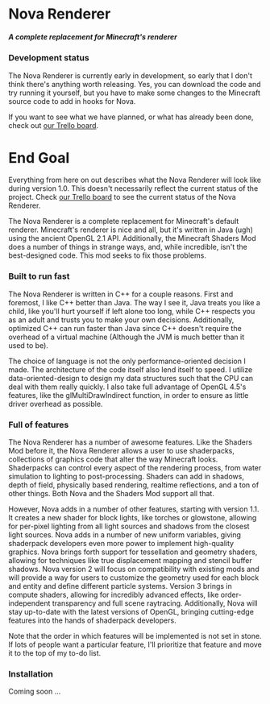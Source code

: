 # Nova Renderer
##### A complete replacement for Minecraft's renderer

### Development status
The Nova Renderer is currently early in development, so early that I don't think there's anything worth releasing. Yes, you can download the code and try running it yourself, but you have to make some changes to the Minecraft source code to add in hooks for Nova.

If you want to see what we have planned, or what has already been done, check out [our Trello board](https://trello.com/b/tf517UY2/nova-renderer).
 
# End Goal
Everything from here on out describes what the Nova Renderer will look like during version 1.0. This doesn't necessarily reflect the current status of the project. Check [our Trello board](https://trello.com/b/tf517UY2/nova-renderer) to see the current status of the Nova Renderer.

The Nova Renderer is a complete replacement for Minecraft's default renderer. Minecraft's renderer is nice and all, but it's written in Java (ugh) using the ancient OpenGL 2.1 API. Additionally, the Minecraft Shaders Mod does a number of things in strange ways, and, while incredible, isn't the best-designed code. This mod seeks to fix those problems.

### Built to run fast
The Nova Renderer is written in C++ for a couple reasons. First and foremost, I like C++ better than Java. The way I see it, Java treats you like a child, like you'll hurt yourself if left alone too long, while C++ respects you as an adult and trusts you to make your own decisions. Additionally, optimized C++ can run faster than Java since C++ doesn't require the overhead of a virtual machine (Although the JVM is much better than it used to be).

The choice of language is not the only performance-oriented decision I made. The architecture of the code itself also lend itself to speed. I utilize data-oriented-design to design my data structures such that the CPU can deal with them really quickly. I also take full advantage of OpenGL 4.5's features, like the glMultiDrawIndirect function, in order to ensure as little driver overhead as possible.

### Full of features
The Nova Renderer has a number of awesome features. Like the Shaders Mod before it, the Nova Renderer allows a user to use shaderpacks, collections of graphics code that alter the way Minecraft looks. Shaderpacks can control every aspect of the rendering process, from water simulation to lighting to post-processing. Shaders can add in shadows, depth of field, physically based rendering, realtime reflections, and a ton of other things. Both Nova and the Shaders Mod support all that.

However, Nova adds in a number of other features, starting with version 1.1. It creates a new shader for block lights, like torches or glowstone, allowing for per-pixel lighting from all light sources and shadows from the closest light sources. Nova adds in a number of new uniform variables, giving shaderpack developers even more power to implement high-quality graphics. Nova brings forth support for tessellation and geometry shaders, allowing for techniques like true displacement mapping and stencil buffer shadows. Nova version 2 will focus on compatibility with existing mods and will provide a way for users to customize the geometry used for each block and entity and define different particle systems. Version 3 brings in compute shaders, allowing for incredibly advanced effects, like order-independent transparency and full scene raytracing. Additionally, Nova will stay up-to-date with the latest versions of OpenGL, bringing cutting-edge features into the hands of shaderpack developers.

Note that the order in which features will be implemented is not set in stone. If lots of people want a particular feature, I'll prioritize that feature and move it to the top of my to-do list.

### Installation ###
Coming soon ... 
